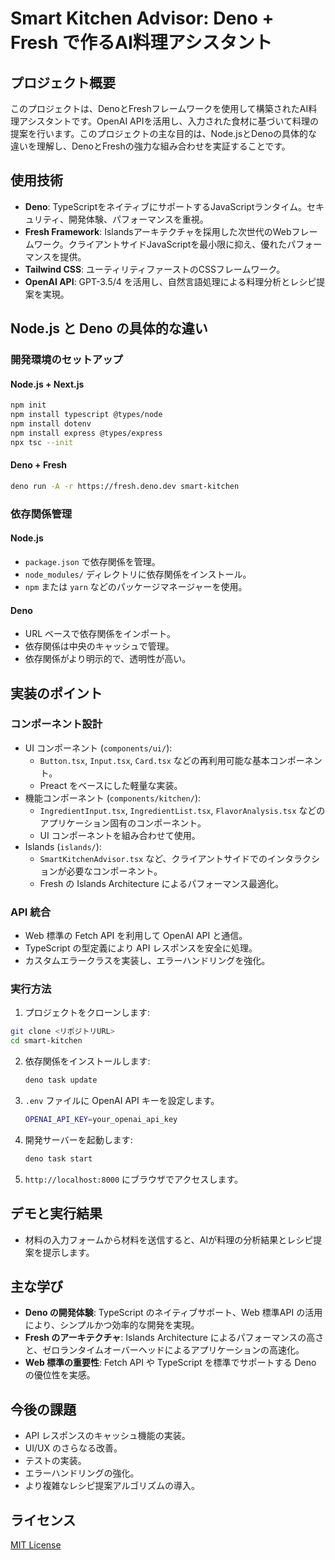 # Smart Kitchen Advisor: Deno + Fresh で作るAI料理アシスタント

## プロジェクト概要
このプロジェクトは、DenoとFreshフレームワークを使用して構築されたAI料理アシスタントです。OpenAI APIを活用し、入力された食材に基づいて料理の提案を行います。このプロジェクトの主な目的は、Node.jsとDenoの具体的な違いを理解し、DenoとFreshの強力な組み合わせを実証することです。

## 使用技術
- **Deno**: TypeScriptをネイティブにサポートするJavaScriptランタイム。セキュリティ、開発体験、パフォーマンスを重視。
- **Fresh Framework**: Islandsアーキテクチャを採用した次世代のWebフレームワーク。クライアントサイドJavaScriptを最小限に抑え、優れたパフォーマンスを提供。
- **Tailwind CSS**: ユーティリティファーストのCSSフレームワーク。
- **OpenAI API**: GPT-3.5/4 を活用し、自然言語処理による料理分析とレシピ提案を実現。

## Node.js と Deno の具体的な違い

### 開発環境のセットアップ
#### Node.js + Next.js
```bash
npm init
npm install typescript @types/node
npm install dotenv
npm install express @types/express
npx tsc --init
```

#### Deno + Fresh
```bash
deno run -A -r https://fresh.deno.dev smart-kitchen
```

### 依存関係管理
#### Node.js
- `package.json` で依存関係を管理。
- `node_modules/` ディレクトリに依存関係をインストール。
- `npm` または `yarn` などのパッケージマネージャーを使用。

#### Deno
- URL ベースで依存関係をインポート。
- 依存関係は中央のキャッシュで管理。
- 依存関係がより明示的で、透明性が高い。

## 実装のポイント

### コンポーネント設計
- UI コンポーネント (`components/ui/`):
  - `Button.tsx`, `Input.tsx`, `Card.tsx` などの再利用可能な基本コンポーネント。
  - Preact をベースにした軽量な実装。
- 機能コンポーネント (`components/kitchen/`):
  - `IngredientInput.tsx`, `IngredientList.tsx`, `FlavorAnalysis.tsx` などのアプリケーション固有のコンポーネント。
  - UI コンポーネントを組み合わせて使用。
- Islands (`islands/`):
  - `SmartKitchenAdvisor.tsx` など、クライアントサイドでのインタラクションが必要なコンポーネント。
  - Fresh の Islands Architecture によるパフォーマンス最適化。

### API 統合
- Web 標準の Fetch API を利用して OpenAI API と通信。
- TypeScript の型定義により API レスポンスを安全に処理。
- カスタムエラークラスを実装し、エラーハンドリングを強化。

### 実行方法

1.  プロジェクトをクローンします:
   ```bash
   git clone <リポジトリURL>
   cd smart-kitchen
   ```
2.  依存関係をインストールします:
    ```bash
    deno task update
    ```
3.  `.env` ファイルに OpenAI API キーを設定します。
    ```bash
    OPENAI_API_KEY=your_openai_api_key
    ```
4.  開発サーバーを起動します:
    ```bash
    deno task start
    ```
5.  `http://localhost:8000` にブラウザでアクセスします。

## デモと実行結果
- 材料の入力フォームから材料を送信すると、AIが料理の分析結果とレシピ提案を提示します。

## 主な学び
- **Deno の開発体験**: TypeScript のネイティブサポート、Web 標準API の活用により、シンプルかつ効率的な開発を実現。
- **Fresh のアーキテクチャ**: Islands Architecture によるパフォーマンスの高さと、ゼロランタイムオーバーヘッドによるアプリケーションの高速化。
- **Web 標準の重要性**: Fetch API や TypeScript を標準でサポートする Deno の優位性を実感。

## 今後の課題
- API レスポンスのキャッシュ機能の実装。
- UI/UX のさらなる改善。
- テストの実装。
- エラーハンドリングの強化。
- より複雑なレシピ提案アルゴリズムの導入。

## ライセンス

[MIT License](https://opensource.org/licenses/MIT)
